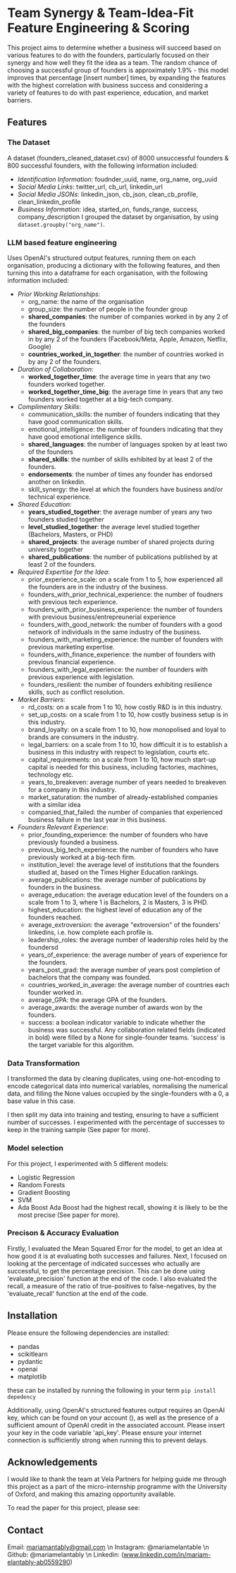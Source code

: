 # Team Synergy & Team-Idea-Fit Feature Engineering & Scoring
This project aims to determine whether a business will succeed based on various features to do with the founders, particularly focused on their synergy and how well they fit the idea as a team. The random chance of choosing a successful group of founders is approximately 1.9% - this model improves that percentage [insert number] times, by expanding the features with the highest correlation with business success and considering a variety of features to do with past experience, education, and market barriers. 

## Features
### The Dataset
A dataset (founders_cleaned_dataset.csv) of 8000 unsuccessful founders & 800 successful founders, with the following information included:
- *Identification Information*: foudnder_uuid, name, org_name, org_uuid
- *Social Media Links*: twitter_url, cb_url, linkedin_url
- *Social Media JSONs*: linkedin_json, cb_json, clean_cb_profile, clean_linkedin_profile
- *Business Information*: idea, started_on, funds_range, success, company_description
I grouped the dataset by organisation, by using `dataset.groupby("org_name")`.

### LLM based feature engineering 
Uses OpenAI's structured output features, running them on each organisation, producing a dictionary with the following features, and then turning this into a dataframe for each organisation, with the following information included:
- *Prior Working Relationships*: 
    - org_name: the name of the organisation
    - group_size: the number of people in the founder group
    - **shared_companies**: the number of companies worked in by any 2 of the founders
    - **shared_big_companies**: the number of big tech companies worked in by any 2 of the founders (Facebook/Meta, Apple, Amazon, Netflix, Google)
    - **countries_worked_in_together**: the number of countries worked in by any 2 of the founders.
- *Duration of Collaboration*:
    - **worked_together_time**: the average time in years that any two founders worked together.
    - **worked_together_time_big**: the average time in years that any two founders worked together at a big-tech company.
- *Complimentary Skills*:
    - communication_skills: the number of founders indicating that they have good communication skills.
    - emotional_intelligence: the number of founders indicating that they have good emotional intelligence skills.
    - **shared_languages**: the number of languages spoken by at least two of the founders
    - **shared_skills**: the number of skills exhibited by at least 2 of the founders.
    - **endorsements**: the number of times any founder has endorsed another on linkedin. 
    - skill_synergy: the level at which the founders have business and/or technical experience. 
- *Shared Education*:
    - **years_studied_together**: the average number of years any two founders studied together
    - **level_studied_together**: the average level studied together (Bachelors, Masters, or PHD)
    - **shared_projects**: the average number of shared projects during university together
    - **shared_publications**: the number of publications published by at least 2 of the founders. 
- *Required Expertise for the Idea*:
    - prior_experience_scale: on a scale from 1 to 5, how experienced all the founders are in the industry of the business.
    - founders_with_prior_technical_experience: the number of foudners with previous tech experience.
    - founders_with_prior_business_experience: the number of founders with previous business/entrepreunerial experience
    - founders_with_good_network: the number of founders with a good network of individuals in the same industry of the business.
    - founders_with_marketing_experience: the number of founders with previous marketing expertise.
    - founders_with_finance_experience: the number of founders with previous financial experience.
    - founders_with_legal_experience: the number of founders with previous experience with legislation.
    - founders_resilient: the number of founders exhibiting resilience skills, such as conflict resolution. 
- *Market Barriers*:
    - rd_costs: on a scale from 1 to 10, how costly R&D is in this industry.
    - set_up_costs:  on a scale from 1 to 10, how costly business setup is in this industry.
    - brand_loyalty:  on a scale from 1 to 10, how monopolised and loyal to brands are consumers in the industry.
    - legal_barriers:  on a scale from 1 to 10, how difficult it is to establish a business in this industry with respect to legislation, courts etc.
    - capital_requirements: on a scale from 1 to 10, how much start-up capital is needed for this business, including factories, machines, technology etc.
    - years_to_breakeven: average number of years needed to breakeven for a company in this industry.
    - market_saturation: the number of already-established companies with a similar idea
    - companied_that_failed: the number of companies that experienced business failure in the last year in this business.
- *Founders Relevant Experience*:
    - prior_founding_experience: the number of founders who have previously founded a business. 
    - previous_big_tech_experience: the number of founders who have previously worked at a big-tech firm.
    - institution_level: the average level of institutions that the founders studied at, based on the Times Higher Education rankings.
    - average_publications: the average number of publications by founders in the business.
    - average_education: the average education level of the founders on a scale from 1 to 3, where 1 is Bachelors, 2 is Masters, 3 is PHD.
    - highest_education: the highest level of education any of the founders reached. 
    - average_extroversion: the average "extroversion" of the founders' linkedins, i.e. how complete each profile is. 
    - leadership_roles: the average number of leadership roles held by the foundersd
    - years_of_experience: the average number of years of experience for the founders. 
    - years_post_grad: the average number of years post completion of bachelors that the company was founded. 
    - countries_worked_in_average: the average number of countries each founder worked in.
    - average_GPA: the average GPA of the founders.
    - average_awards: the average number of awards won by the founders.
    - success: a boolean indicator variable to indicate whether the business was successful. 
Any collaboration related fields (indicated in bold) were filled by a None for single-founder teams. 
'success' is the target variable for this algorithm. 

### Data Transformation
I transformed the data by cleaning duplicates, using one-hot-encoding to encode categorical data into numerical variables, normalising the numerical data, and filling the None values occupied by the single-founders with a 0, a base value in this case.

I then split my data into training and testing, ensuring to have a sufficient number of successes. I experimented with the percentage of successes to keep in the training sample (See paper for more). 

### Model selection
For this project, I experimented with 5 different models:
- Logistic Regression
- Random Forests
- Gradient Boosting
- SVM 
- Ada Boost
Ada Boost had the highest recall, showing it is likely to be the most precise (See paper for more). 

### Precison & Accuracy Evaluation 
Firstly, I evaluated the Mean Squared Error for the model, to get an idea at how good it is at evaluating both successes and failures. Next, I focused on looking at the percentage of indicated successes who actually are successful, to get the percentage precision. This can be done using 'evaluate_precision' function at the end of the code. I also evaluated the recall, a measure of the ratio of true-positives to false-negatives, by the 'evaluate_recall' function at the end of the code. 

## Installation
Please ensure the following dependencies are installed:
- pandas
- scikitlearn
- pydantic
- openai
- matplotlib

these can be installed by running the following in your term
`pip install depedency`

Additionally, using OpenAI's structured features output requires an OpenAI key, which can be found on your account (), as well as the presence of a sufficient amount of OpenAI credit in the associated account. Please insert your key in the code variable 'api_key'. Please ensure your internet connection is sufficiently strong when running this to prevent delays. 

## Acknowledgements 
I would like to thank the team at Vela Partners for helping guide me through this project as a part of the micro-internship programme with the University of Oxford, and making this amazing opportunity available. 

To read the paper for this project, please see: 

## Contact

Email: mariamantably@gmail.com \n
Instagram: @mariamelantable \n 
Github: @mariamelantably \n
Linkedin: (www.linkedin.com/in/mariam-elantably-ab0559290)
